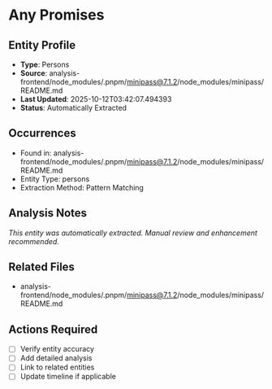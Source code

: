 # Any Promises

## Entity Profile
- **Type**: Persons
- **Source**: analysis-frontend/node_modules/.pnpm/minipass@7.1.2/node_modules/minipass/README.md
- **Last Updated**: 2025-10-12T03:42:07.494393
- **Status**: Automatically Extracted

## Occurrences
- Found in: analysis-frontend/node_modules/.pnpm/minipass@7.1.2/node_modules/minipass/README.md
- Entity Type: persons
- Extraction Method: Pattern Matching

## Analysis Notes
*This entity was automatically extracted. Manual review and enhancement recommended.*

## Related Files
- analysis-frontend/node_modules/.pnpm/minipass@7.1.2/node_modules/minipass/README.md

## Actions Required
- [ ] Verify entity accuracy
- [ ] Add detailed analysis
- [ ] Link to related entities
- [ ] Update timeline if applicable
